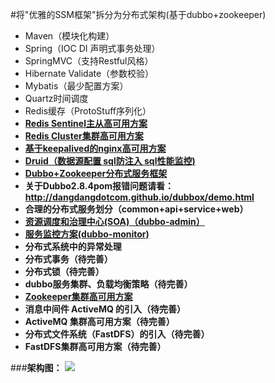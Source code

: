 #将"优雅的SSM框架"拆分为分布式架构(基于dubbo+zookeeper)

- Maven（模块化构建）
- Spring（IOC DI 声明式事务处理）
- SpringMVC（支持Restful风格）
- Hibernate Validate（参数校验）
- Mybatis（最少配置方案）
- Quartz时间调度
- Redis缓存（ProtoStuff序列化）
- **[Redis Sentinel主从高可用方案](http://wosyingjun.iteye.com/blog/2289593)**
- **[Redis Cluster集群高可用方案](http://wosyingjun.iteye.com/blog/2289220)**
- **[基于keepalived的nginx高可用方案](http://wosyingjun.iteye.com/blog/2313147)**
- **[Druid（数据源配置 sql防注入 sql性能监控)](http://wosyingjun.iteye.com/blog/2306139)**
- **[Dubbo+Zookeeper分布式服务框架](http://dubbo.io/Home-zh.htm)**
- **关于Dubbo2.8.4pom报错问题请看：http://dangdangdotcom.github.io/dubbox/demo.html**
- **合理的分布式服务划分（common+api+service+web）**
- **[资源调度和治理中心(SOA)（dubbo-admin）](https://github.com/dangdangdotcom/dubbox/tree/master/dubbo-admin)**
- **[服务监控方案(dubbo-monitor)](https://github.com/handuyishe/dubbo-monitor)**
- **分布式系统中的异常处理**
- **分布式事务（待完善）**
- **分布式锁（待完善）**
- **dubbo服务集群、负载均衡策略（待完善）**
- **[Zookeeper集群高可用方案](http://wosyingjun.iteye.com/blog/2312960)**
- **消息中间件 ActiveMQ 的引入（待完善）**
- **ActiveMQ 集群高可用方案（待完善）**
- **分布式文件系统（FastDFS）的引入（待完善）**
- **FastDFS集群高可用方案（待完善）**

###**架构图：**
![](http://i.imgur.com/JRQ5Zwa.png)